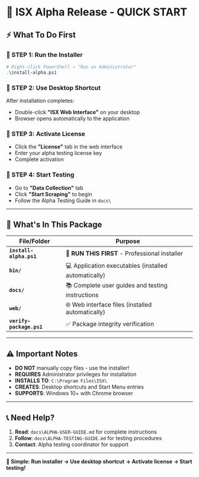 # 🚀 ISX Alpha Release - QUICK START

## ⚡ **What To Do First**

### **🎯 STEP 1: Run the Installer**
```powershell
# Right-click PowerShell → "Run as Administrator"
.\install-alpha.ps1
```

### **🎯 STEP 2: Use Desktop Shortcut**
After installation completes:
- Double-click **"ISX Web Interface"** on your desktop
- Browser opens automatically to the application

### **🎯 STEP 3: Activate License**
- Click the **"License"** tab in the web interface
- Enter your alpha testing license key
- Complete activation

### **🎯 STEP 4: Start Testing**
- Go to **"Data Collection"** tab
- Click **"Start Scraping"** to begin
- Follow the Alpha Testing Guide in `docs\`

---

## 📁 **What's In This Package**

| File/Folder | Purpose |
|-------------|---------|
| **`install-alpha.ps1`** | 🔧 **RUN THIS FIRST** - Professional installer |
| **`bin/`** | 💻 Application executables (installed automatically) |
| **`docs/`** | 📚 Complete user guides and testing instructions |
| **`web/`** | 🌐 Web interface files (installed automatically) |
| **`verify-package.ps1`** | ✅ Package integrity verification |

---

## ⚠️ **Important Notes**

- **DO NOT** manually copy files - use the installer!
- **REQUIRES** Administrator privileges for installation
- **INSTALLS TO**: `C:\Program Files\ISX\`
- **CREATES**: Desktop shortcuts and Start Menu entries
- **SUPPORTS**: Windows 10+ with Chrome browser

---

## 📞 **Need Help?**

1. **Read**: `docs\ALPHA-USER-GUIDE.md` for complete instructions
2. **Follow**: `docs\ALPHA-TESTING-GUIDE.md` for testing procedures  
3. **Contact**: Alpha testing coordinator for support

---

**🎯 Simple: Run installer → Use desktop shortcut → Activate license → Start testing!** 